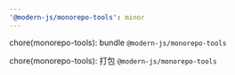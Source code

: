 ```yaml
---
'@modern-js/monorepo-tools': minor
---
```


chore(monorepo-tools): bundle `@modern-js/monorepo-tools`

chore(monorepo-tools): 打包 `@modern-js/monorepo-tools`
